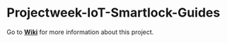 # Projectweek-IoT-Smartlock-Guides
Go to **[Wiki](https://github.com/vincelukkesen/Projectweek-IoT-Smartlock-Guides/wiki/Guides-for-this-project)** for more information about this project. 
